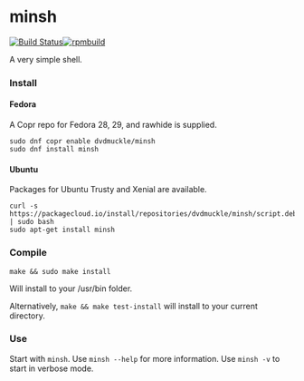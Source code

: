 # minsh
[![Build Status](https://travis-ci.org/dvdmuckle/minsh.svg?branch=master)](https://travis-ci.org/dvdmuckle/minsh)[![rpmbuild](https://copr.fedorainfracloud.org/coprs/dvdmuckle/minsh/package/minsh/status_image/last_build.png)](https://copr.fedorainfracloud.org/coprs/dvdmuckle/minsh/package/minsh/)

A very simple shell.

### Install

#### Fedora
A Copr repo for Fedora 28, 29, and rawhide is supplied.

```
sudo dnf copr enable dvdmuckle/minsh
sudo dnf install minsh
```

#### Ubuntu
Packages for Ubuntu Trusty and Xenial are available.

```
curl -s https://packagecloud.io/install/repositories/dvdmuckle/minsh/script.deb.sh | sudo bash
sudo apt-get install minsh
```
### Compile

`make && sudo make install`

Will install to your /usr/bin folder.

Alternatively, `make && make test-install` will install to your current directory.

### Use

Start with `minsh`. Use `minsh --help` for more information. Use `minsh -v` to start in verbose mode.
